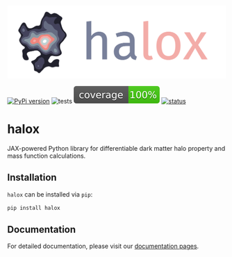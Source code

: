 <div align="center">
<img src="https://raw.githubusercontent.com/fkeruzore/halox/main/imgs/logo_text.png" alt="logo"></img>
</div>

[![PyPi version](https://img.shields.io/pypi/v/halox)](https://pypi.org/project/halox)
![tests](https://github.com/fkeruzore/halox/actions/workflows/tests.yml/badge.svg)
![coverage](https://raw.githubusercontent.com/fkeruzore/halox/main/imgs/coverage.svg)
[![status](https://joss.theoj.org/papers/0dbdd503f7c6c2377555c74eb64913f2/status.svg)](https://joss.theoj.org/papers/0dbdd503f7c6c2377555c74eb64913f2)

# halox

JAX-powered Python library for differentiable dark matter halo property and mass function calculations.

## Installation

`halox` can be installed via `pip`:

```bash
pip install halox
```

## Documentation

For detailed documentation, please visit our [documentation pages](https://halox.readthedocs.io/).
